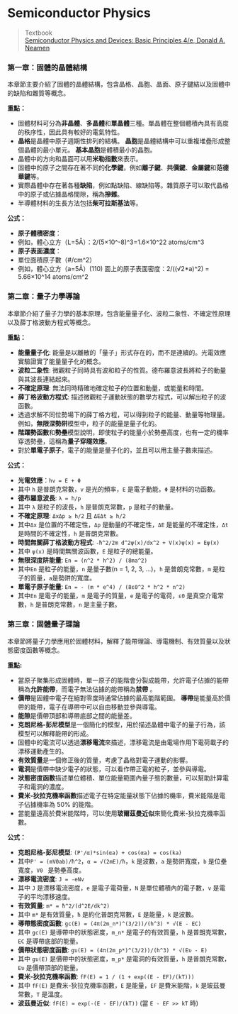 # Semiconductor Physics

> Textbook  
> [Semiconductor Physics and Devices: Basic Principles 4/e, Donald A. Neamen](https://www.optima.ufam.edu.br/SemPhys/Downloads/Neamen.pdf)

### 第一章：固體的晶體結構

本章節主要介紹了固體的晶體結構，包含晶格、晶胞、晶面、原子鍵結以及固體中的缺陷和雜質等概念。

**重點：**

* 固體材料可分為**非晶體**、**多晶體**和**單晶體**三種。單晶體在整個體積內具有高度的秩序性，因此具有較好的電氣特性。
* **晶格**是晶體中原子週期性排列的結構。 **晶胞**是晶體結構中可以重複堆疊形成整個晶體的最小單元。 **基本晶胞**是體積最小的晶胞。
* 晶體中的方向和晶面可以用**米勒指數**來表示。
* 固體中的原子之間存在著不同的**化學鍵**，例如**離子鍵**、**共價鍵**、**金屬鍵**和**范德華鍵**等。
* 實際晶體中存在著各種**缺陷**，例如點缺陷、線缺陷等。雜質原子可以取代晶格中的原子或佔據晶格間隙，稱為**摻雜**。
* 半導體材料的生長方法包括**柴可拉斯基法**等。

**公式：**

* **原子體積密度**：
 * 例如，體心立方（L=5Å）：2/(5×10^-8)^3=1.6×10^22 atoms/cm^3
* **原子表面濃度**：
 * 單位面積原子數（#/cm^2）
 * 例如，體心立方（a=5Å）(110) 面上的原子表面密度：2/((√2*a)^2) = 5.66×10^14 atoms/cm^2


### 第二章：量子力學導論

本章節介紹了量子力學的基本原理，包含能量量子化、波粒二象性、不確定性原理以及薛丁格波動方程式等概念。

**重點：**

* **能量量子化**: 能量是以離散的「量子」形式存在的，而不是連續的。光電效應實驗證實了能量量子化的概念。
* **波粒二象性**: 微觀粒子同時具有波和粒子的性質。德布羅意波長將粒子的動量與其波長連結起來。
* **不確定原理**: 無法同時精確地確定粒子的位置和動量，或能量和時間。
* **薛丁格波動方程式**: 描述微觀粒子運動狀態的數學方程式，可以解出粒子的波函數。
* 透過求解不同位勢場下的薛丁格方程，可以得到粒子的能量、動量等物理量。例如，**無限深勢阱**模型中，粒子的能量是量子化的。
* **階躍勢函數**和**勢壘**模型說明，即使粒子的能量小於勢壘高度，也有一定的機率穿透勢壘，這稱為**量子穿隧效應**。
* 對於**單電子原子**，電子的能量是量子化的，並且可以用主量子數來描述。

**公式：**

* **光電效應**：`hv = E + Φ`
 * 其中 `h` 是普朗克常數，`v` 是光的頻率，`E` 是電子動能，`Φ` 是材料的功函數。
* **德布羅意波長**: `λ = h/p`
 * 其中 `λ` 是粒子的波長，`h` 是普朗克常數，`p` 是粒子的動量。
* **不確定原理**: `ΔxΔp ≥ h/2` 且 `ΔEΔt ≥ h/2`
 * 其中`Δx` 是位置的不確定性，`Δp` 是動量的不確定性，`ΔE` 是能量的不確定性，`Δt` 是時間的不確定性，`h` 是普朗克常數。
* **時間無關薛丁格波動方程式**: `-ħ^2/2m d^2ψ(x)/dx^2 + V(x)ψ(x) = Eψ(x)`
 * 其中 `ψ(x)` 是時間無關波函數，`E` 是粒子的總能量。
* **無限深度阱能量**: `En = (n^2 * h^2) / (8ma^2)`
 * 其中`En` 是粒子的能量，`n` 是量子數(n = 1, 2, 3, ...)，`h` 是普朗克常數，`m` 是粒子的質量，`a`是勢阱的寬度。
* **單電子原子能量**: `En = - (m * e^4) / (8ε0^2 * h^2 * n^2)`
 * 其中`En` 是電子的能量，`m` 是電子的質量，`e` 是電子的電荷，`ε0` 是真空介電常數，`h` 是普朗克常數，`n` 是主量子數。


### 第三章：固體量子理論

本章節將量子力學應用於固體材料，解釋了能帶理論、導電機制、有效質量以及狀態密度函數等概念。

**重點:**

* 當原子聚集形成固體時，單一原子的能階會分裂成能帶，允許電子佔據的能帶稱為**允許能帶**，而電子無法佔據的能帶稱為**禁帶** 。
* **價帶**是固體中電子在絕對零度時通常佔據的最高能階範圍。 **導帶**是能量高於價帶的能帶，電子在導帶中可以自由移動並參與導電。
* **能隙**是價帶頂部和導帶底部之間的能量差。
* **克朗尼格-彭尼模型**是一個簡化的模型，用於描述晶體中電子的量子行為，該模型可以解釋能帶的形成。
* 固體中的電流可以透過**漂移電流**來描述，漂移電流是由電場作用下電荷載子的漂移運動產生的。
* **有效質量**是一個修正後的質量，考慮了晶格對電子運動的影響。
* **電洞**是價帶中缺少電子的狀態，可以看作帶正電的粒子，並參與導電。
* **狀態密度函數**描述單位體積、單位能量範圍內量子態的數量，可以幫助計算電子和電洞的濃度。
* **費米-狄拉克機率函數**描述電子在特定能量狀態下佔據的機率，費米能階是電子佔據機率為 50% 的能階。
* 當能量遠高於費米能階時，可以使用**玻爾茲曼近似**來簡化費米-狄拉克機率函數。

**公式：**

* **克朗尼格-彭尼模型**: `(P'/α)*sin(αa) + cos(αa) = cos(ka)`
 * 其中`P' = (mV0ab)/ħ^2`，`α = √(2mE)/ħ`，`k` 是波數，`a` 是勢阱寬度，`b` 是位壘寬度，`V0 ` 是勢壘高度。
* **漂移電流密度**: `J = -eNv`
 * 其中 `J` 是漂移電流密度，`e` 是電子電荷量，`N` 是單位體積內的電子數，`v` 是電子的平均漂移速度。
* **有效質量**: `m* = ħ^2/(d^2E/dk^2)`
 * 其中 `m*` 是有效質量，`ħ` 是約化普朗克常數，`E` 是能量，`k` 是波數。
* **導帶態密度函數**: `gc(E) = (4π(2m_n*)^(3/2))/(h^3) * √(E - EC)`
 * 其中 `gc(E)` 是導帶中的狀態密度，`m_n*` 是電子的有效質量，`h` 是普朗克常數，`EC` 是導帶底部的能量。
* **價帶狀態密度函數**: `gυ(E) = (4π(2m_p*)^(3/2))/(h^3) * √(Eυ - E)`
 * 其中 `gυ(E)` 是價帶中的狀態密度，`m_p*` 是電洞的有效質量，`h` 是普朗克常數，`Eυ` 是價帶頂部的能量。
* **費米-狄拉克機率函數**: `fF(E) = 1 / (1 + exp((E - EF)/(kT)))`
 * 其中 `fF(E)` 是費米-狄拉克機率函數，`E` 是能量，`EF` 是費米能階，`k` 是玻茲曼常數，`T` 是溫度。
* **波茲曼近似**: `fF(E) ≈ exp(-(E - EF)/(kT))` (當 `E - EF >> kT` 時)
